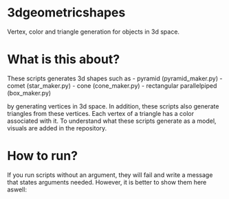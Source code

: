 # 3dgeometricshapes
Vertex, color and triangle generation for objects in 3d space.

# What is this about?

These scripts generates 3d shapes such as
    - pyramid (pyramid_maker.py)
    - comet (star_maker.py)
    - cone (cone_maker.py)
    - rectangular parallelpiped (box_maker.py)


by generating vertices in 3d space. In addition, these scripts also generate triangles from these vertices. Each vertex of a triangle has a color associated with it. To understand what these scripts generate as a model, visuals are added in the repository.

# How to run?

If you run scripts without an argument, they will fail and write a message that states arguments needed. However, it is better to show them here aswell:

